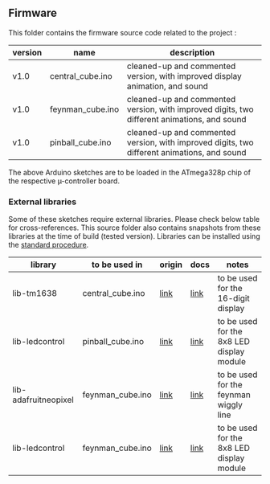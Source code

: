 ## Firmware

This folder contains the firmware source code related to the project :

version | name             | description
--------|------------------|--------------------------------------------------------------------------------------------
v1.0    | central_cube.ino | cleaned-up and commented version, with improved display animation, and sound
v1.0    | feynman_cube.ino | cleaned-up and commented version, with improved digits, two different animations, and sound
v1.0    | pinball_cube.ino | cleaned-up and commented version, with improved digits, two different animations, and sound

The above Arduino sketches are to be loaded in the ATmega328p chip of the respective µ-controller board.

### External libraries
Some of these sketches require external libraries. Please check below table for cross-references. This source folder also contains snapshots from these libraries at the time of build (tested version). Libraries can be installed using the [standard procedure](https://www.arduino.cc/en/Guide/Libraries). 

library              | to be used in    | origin                                               | docs                                                             | notes
---------------------|------------------|------------------------------------------------------|------------------------------------------------------------------|---------------------------------------------
lib-tm1638           | central_cube.ino | [link](https://github.com/rjbatista/tm1638-library/) | [link](https://github.com/rjbatista/tm1638-library/wiki)         | to be used for the 16-digit display
lib-ledcontrol       | pinball_cube.ino | [link](https://github.com/wayoda/LedControl/)        | [link](http://wayoda.github.io/LedControl/)                      | to be used for the 8x8 LED display module
lib-adafruitneopixel | feynman_cube.ino | [link](https://github.com/adafruit/Adafruit_NeoPixel/) | [link](https://learn.adafruit.com/adafruit-neopixel-uberguide) | to be used for the feynman wiggly line
lib-ledcontrol       | feynman_cube.ino | [link](https://github.com/wayoda/LedControl/)        | [link](http://wayoda.github.io/LedControl/)                      | to be used for the 8x8 LED display module
